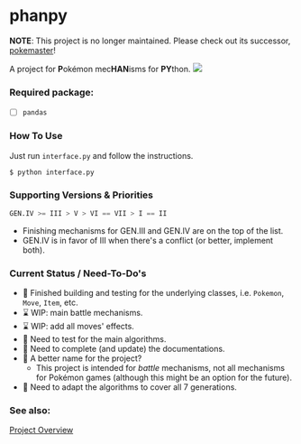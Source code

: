 # phanpy
**NOTE**: This project is no longer maintained. Please check out its successor, [pokemaster](https://github.com/kipyin/pokemaster)!

A project for **P**okémon mec**HAN**isms for **PY**thon. ![](https://cdn.bulbagarden.net/upload/3/3b/Spr_3r_231.png)

### Required package:

- [ ] `pandas`

### How To Use

Just run `interface.py` and follow the instructions.
```console
$ python interface.py
```

### Supporting Versions & Priorities

```python
GEN.IV >= III > V > VI == VII > I == II
```

- Finishing mechanisms for GEN.III and GEN.IV are on the top of the list.
- GEN.IV is in favor of III when there's a conflict (or better, implement both).

### Current Status / Need-To-Do's
- :tada: Finished building and testing for the underlying classes, i.e. `Pokemon`, `Move`, `Item`, etc.
- :hourglass: WIP: main battle mechanisms.
- :hourglass: WIP: add all moves' effects.
- :calendar: Need to test for the main algorithms.
- :calendar: Need to complete (and update) the documentations.
- :thought_balloon: A better name for the project?
    - This project is intended for *battle* mechanisms, not all mechanisms for Pokémon games (although this might be an option for the future).
- :calendar: Need to adapt the algorithms to cover all 7 generations.

### See also:

[Project Overview](https://github.com/kiphub/phanpy/wiki/Project-Overview)
